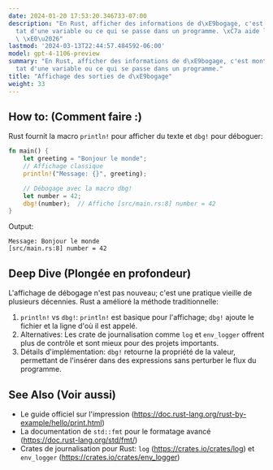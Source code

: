 ```yaml
---
date: 2024-01-20 17:53:20.346733-07:00
description: "En Rust, afficher des informations de d\xE9bogage, c'est montrer l'\xE9\
  tat d'une variable ou ce qui se passe dans un programme. \xC7a aide les d\xE9veloppeurs\
  \ \xE0\u2026"
lastmod: '2024-03-13T22:44:57.484592-06:00'
model: gpt-4-1106-preview
summary: "En Rust, afficher des informations de d\xE9bogage, c'est montrer l'\xE9\
  tat d'une variable ou ce qui se passe dans un programme."
title: "Affichage des sorties de d\xE9bogage"
weight: 33
---
```


## How to: (Comment faire :)
Rust fournit la macro `println!` pour afficher du texte et `dbg!` pour déboguer:

```Rust
fn main() {
    let greeting = "Bonjour le monde";
    // Affichage classique
    println!("Message: {}", greeting);

    // Débogage avec la macro dbg!
    let number = 42;
    dbg!(number);  // Affiche [src/main.rs:8] number = 42
}
```

Output:
```
Message: Bonjour le monde
[src/main.rs:8] number = 42
```

## Deep Dive (Plongée en profondeur)
L'affichage de débogage n'est pas nouveau; c'est une pratique vieille de plusieurs décennies. Rust a amélioré la méthode traditionnelle:

1. `println!` vs `dbg!`: `println!` est basique pour l'affichage; `dbg!` ajoute le fichier et la ligne d'où il est appelé.
2. Alternatives: Les crate de journalisation comme `log` et `env_logger` offrent plus de contrôle et sont mieux pour des projets importants.
3. Détails d'implémentation: `dbg!` retourne la propriété de la valeur, permettant de l'insérer dans des expressions sans perturber le flux du programme.

## See Also (Voir aussi)
- Le guide officiel sur l'impression (https://doc.rust-lang.org/rust-by-example/hello/print.html)
- La documentation de `std::fmt` pour le formatage avancé (https://doc.rust-lang.org/std/fmt/)
- Crates de journalisation pour Rust: `log` (https://crates.io/crates/log) et `env_logger` (https://crates.io/crates/env_logger)

